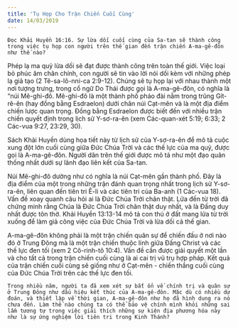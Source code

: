 ```yaml
---
title: 'Tụ Họp Cho Trận Chiến Cuối Cùng'
date: 14/03/2019
---
```


`Đọc Khải Huyền 16:16. Sự lừa dối cuối cùng của Sa-tan sẽ thành công trong việc tụ họp con người trên thế gian đến trận chiến A-ma-gê-đôn như thế nào?`

Phép lạ ma quỷ lừa dối sẽ đạt được thành công trên toàn thế giới. Việc loại bỏ phúc âm chân chính, con người sẽ tin vào lời nói dối kèm với những phép lạ giả tạo (2 Tê-sa-lô-nni-ca 2:9-12). Chúng sẽ tụ họp lại với nhau thành một nơi tượng trưng, trong cổ ngữ Do Thái được gọi là A-ma-gê-đôn, có nghĩa là “núi Mê-ghi-đô. Mê-ghi-đô là một thành phố pháo đài nằm trong trũng Gít-rê-ên (hay đồng bằng Esdraelon) dưới chân núi Cạt-mên và là một địa điểm chiến lược quan trọng. Đồng bằng Esdraelon được biết đến với nhiều trận chiến quyết định trong lịch sử Y-sơ-ra-ên (xem Các-quan-xét 5:19; 6:33; 2 Các-vua 9:27, 23:29, 30).

Sách Khải Huyền dùng họa tiết này từ lịch sử của Y-sơ-ra-ên để mô tả cuộc xung đột lớn cuối cùng giữa Đức Chúa Trời và các thế lực của ma quỷ, được gọi là A-ma-gê-đôn.  Người dân trên thế giới được mô tả như một đạo quân thống nhất dưới sự lãnh đạo liên kết của Sa-tan.

Núi Mê-ghi-đô dường như có nghĩa là núi Cạt-mên gần thành phố.  Đây là địa điểm của một trong những trận đánh quan trọng nhất trong lịch sử Y-sơ-ra-ên, liên quan đến tiên tri Ê-li và các tiên tri của Ba-anh (1 Các-vua 18).  Vấn đề xoay quanh câu hỏi ai là Đức Chúa Trời chân thật. Lửa đến từ trời đã chứng minh rằng Chúa là Đức Chúa Trời chân thật duy nhất, và là Đấng duy nhất được tôn thờ. Khải Huyền 13:13-14 mô tả con thú ở đất mang lửa từ trời xuống để làm giả công việc của Đức Chúa Trời và lừa dối cả thế gian.

A-ma-gê-đôn không phải là một trận chiến quân sự để chiến đấu ở nơi nào đó ở Trung Đông mà là một trận chiến thuộc linh giữa Đấng Christ và các thế lực đen tối (xem 2 Cô-rinh-tô 10:4).  Vấn đề cần được giải quyết một lần và cho tất cả trong trận chiến cuối cùng là ai cai trị vũ trụ hợp pháp. Kết quả của trận chiến cuối cùng sẽ giống như ở Cạt-mên - chiến thắng cuối cùng của Đức Chúa Trời trên các thế lực đen tối.

`Trong nhiều năm, người ta đã xem xét sự bất ổn về chính trị và quân sự ở Trung Đông như dấu hiệu kết thúc của A-ma-gê-đôn. Mặc dù có nhiều dự đoán, và thiết lập về thời gian, A-ma-gê-đôn như họ đã hình dung ra nó chưa đến. Làm thế nào chúng ta có thể bảo vệ chính mình khỏi những sai lầm tương tự trong việc giải thích những sự kiện địa phương hóa này như là sự ứng nghiệm lời tiên tri trong Kinh Thánh?`